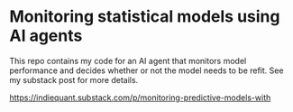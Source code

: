 # Monitoring statistical models using AI agents

This repo contains my code for an AI agent that monitors model performance and decides whether or not the model needs to be refit. See my substack post for more details.

https://indiequant.substack.com/p/monitoring-predictive-models-with
